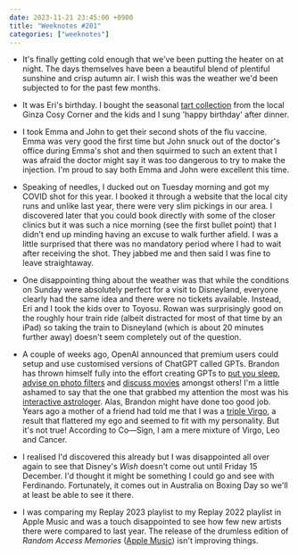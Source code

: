 ```yaml
---
date: 2023-11-21 23:45:00 +0900
title: "Weeknotes #201"
categories: ["weeknotes"]
---
```


- It's finally getting cold enough that we've been putting the heater on at night. The days themselves have been a beautiful blend of plentiful sunshine and crisp autumn air. I wish this was the weather we'd been subjected to for the past few months.

- It was Eri's birthday. I bought the seasonal [tart collection](https://www.cozycorner.co.jp/campaign/newitem/86772.html) from the local Ginza Cosy Corner and the kids and I sung 'happy birthday' after dinner.

- I took Emma and John to get their second shots of the flu vaccine. Emma was very good the first time but John snuck out of the doctor's office during Emma's shot and then squirmed to such an extent that I was afraid the doctor might say it was too dangerous to try to make the injection. I'm proud to say both Emma and John were excellent this time.

- Speaking of needles, I ducked out on Tuesday morning and got my COVID shot for this year. I booked it through a website that the local city runs and unlike last year, there were very slim pickings in our area. I discovered later that you could book directly with some of the closer clinics but it was such a nice morning (see the first bullet point) that I didn't end up minding having an excuse to walk further afield. I was a little surprised that there was no mandatory period where I had to wait after receiving the shot. They jabbed me and then said I was fine to leave straightaway.

- One disappointing thing about the weather was that while the conditions on Sunday were absolutely perfect for a visit to Disneyland, everyone clearly had the same idea and there were no tickets available. Instead, Eri and I took the kids over to Toyosu. Rowan was surprisingly good on the roughly hour train ride (albeit distracted for most of that time by an iPad) so taking the train to Disneyland (which is about 20 minutes further away) doesn't seem completely out of the question.

- A couple of weeks ago, OpenAI announced that premium users could setup and use customised versions of ChatGPT called GPTs. Brandon has thrown himself fully into the effort creating GPTs to [put you sleep](https://sangsara.net/2023/11/12/two-storytelling-gpts-sleepytales-and-sleepykills/), [advise on photo filters](https://sangsara.net/2023/11/11/introducing-pixelgenius-gpt-an-ai-photo-editing-expert/) and [discuss movies](https://sangsara.net/2023/11/15/filmnerd-gpt/) amongst others! I'm a little ashamed to say that the one that grabbed my attention the most was his [interactive astrologer](https://sangsara.net/2023/11/19/co-sign/). Alas, Brandon might have done too good job. Years ago a mother of a friend had told me that I was a [triple Virgo](https://thefab20s.com/triple-virgo/), a result that flattered my ego and seemed to fit with my personality. But it's not true! According to Co—Sign, I am a mere mixture of Virgo, Leo and Cancer.

- I realised I'd discovered this already but I was disappointed all over again to see that Disney's _Wish_ doesn't come out until Friday 15 December. I'd thought it might be something I could go and see with Ferdinando. Fortunately, it comes out in Australia on Boxing Day so we'll at least be able to see it there.

- I was comparing my Replay 2023 playlist to my Replay 2022 playlist in Apple Music and was a touch disappointed to see how few new artists there were compared to last year. The release of the drumless edition of _Random Access Memories_ ([Apple Music](https://music.apple.com/us/album/random-access-memories-drumless-edition/1708115055)) isn't improving things.
